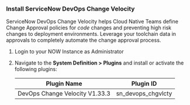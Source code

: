 ### Install ServiceNow DevOps Change Velocity

ServiceNow DevOps Change Velocity helps Cloud Native Teams define Change Approval policies for *code* changes and preventing high risk changes to deployment environments. Leverage your toolchain data in approvals to completely automate the change approval process.

1. Login to your NOW Instance as Administrator

1. Navigate to the **System Definition > Plugins** and install or activate the following plugins:

   | Plugin Name                                   | Plugin ID              |
   | --------------------------------------------- | -----------------------|
   | DevOps Change Velocity  V1.33.3               | sn_devops_chgvlcty     |